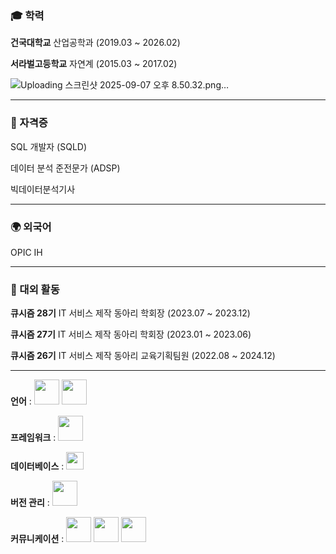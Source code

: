 
### 🎓 학력

**건국대학교** 산업공학과 (2019.03 ~ 2026.02)

**서라벌고등학교** 자연계 (2015.03 ~ 2017.02)  


![Uploading 스크린샷 2025-09-07 오후 8.50.32.png…]()


---




### 🏅 자격증

SQL 개발자 (SQLD)  

데이터 분석 준전문가 (ADSP)

빅데이터분석기사


---




### 🌍 외국어

OPIC IH




---




### 📌 대외 활동

**큐시즘 28기** IT 서비스 제작 동아리 학회장 (2023.07 ~ 2023.12)  

**큐시즘 27기** IT 서비스 제작 동아리 학회장 (2023.01 ~ 2023.06)  

**큐시즘 26기** IT 서비스 제작 동아리 교육기획팀원 (2022.08 ~ 2024.12)  




---
**언어** : 
<img src="https://cdn.jsdelivr.net/gh/devicons/devicon/icons/java/java-original.svg" height="40"/>
<img src="https://cdn.jsdelivr.net/gh/devicons/devicon/icons/python/python-original.svg" height="40"/>

**프레임워크** : 
<img src="https://cdn.jsdelivr.net/gh/devicons/devicon/icons/spring/spring-original.svg" height="40"/>

**데이터베이스** : 
<img src="https://img.shields.io/badge/MySQL-4479A1?style=for-the-badge&logo=mysql&logoColor=white" height="28"/>

**버전 관리** :
<img src="https://cdn.jsdelivr.net/gh/devicons/devicon/icons/git/git-original.svg" height="40"/>

**커뮤니케이션** :
<img src="https://cdn.jsdelivr.net/gh/devicons/devicon/icons/slack/slack-original.svg" height="40"/>
<img src="https://cdn.jsdelivr.net/gh/devicons/devicon/icons/notion/notion-original.svg" height="40"/>
<img src="https://cdn.jsdelivr.net/gh/devicons/devicon/icons/figma/figma-original.svg" height="40"/>

